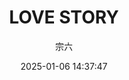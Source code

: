 ---
title: "LOVE STORY"
type: "manga"
layout: "single"
resources:
  - src: "**.jpg"
author: 宗六
translation: "@马拉桑喝酒醉"
typesetting: "@马拉桑喝酒醉"
date: 2025-01-06 14:37:47
showWordCount: false
---